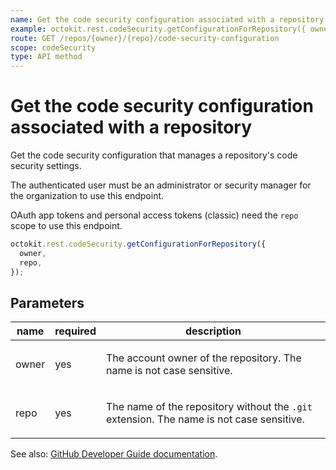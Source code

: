 ```yaml
---
name: Get the code security configuration associated with a repository
example: octokit.rest.codeSecurity.getConfigurationForRepository({ owner, repo })
route: GET /repos/{owner}/{repo}/code-security-configuration
scope: codeSecurity
type: API method
---
```


# Get the code security configuration associated with a repository

Get the code security configuration that manages a repository's code security settings.

The authenticated user must be an administrator or security manager for the organization to use this endpoint.

OAuth app tokens and personal access tokens (classic) need the `repo` scope to use this endpoint.

```js
octokit.rest.codeSecurity.getConfigurationForRepository({
  owner,
  repo,
});
```

## Parameters

<table>
  <thead>
    <tr>
      <th>name</th>
      <th>required</th>
      <th>description</th>
    </tr>
  </thead>
  <tbody>
    <tr><td>owner</td><td>yes</td><td>

The account owner of the repository. The name is not case sensitive.

</td></tr>
<tr><td>repo</td><td>yes</td><td>

The name of the repository without the `.git` extension. The name is not case sensitive.

</td></tr>
  </tbody>
</table>

See also: [GitHub Developer Guide documentation](https://docs.github.com/rest/code-security/configurations#get-the-code-security-configuration-associated-with-a-repository).
